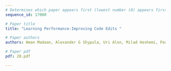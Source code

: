```yaml
---
# Determines which paper appears first (lowest number (0) appears first)
sequence_id: 17000

# Paper title
title: "Learning Performance-Improving Code Edits "

# Paper authors
authors: Aman Madaan, Alexander G Shypula, Uri Alon, Milad Hashemi, Parthasarathy Ranganathan, Yiming Yang, Graham Neubig, Amir Yazdanbakhsh 

# Paper pdf
pdf: 28.pdf

---
```

